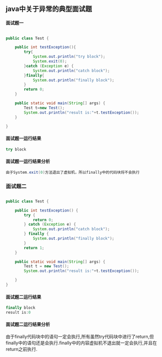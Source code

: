 ## java中关于异常的典型面试题

#### 面试题一

```java

public class Test {

    public int testException(){
        try{
            System.out.println("try block");
            System.exit(0);
        }catch (Exception e) {
            System.out.println("catch block");
        }finally{
            System.out.println("finally block");
        }
        return 0;
    }

    public static void main(String[] args) {
        Test t=new Test();
        System.out.println("result is:"+t.testException());
    }

}

```

#### 面试题一运行结果
```java
try block
```

#### 面试题一运行结果分析
```java
由于System.exit(0)方法退出了虚拟机，所以finally中的代码块将不会执行
```


### 面试题二

```java

public class Test {

    public int testException() {
        try {
            return 0;
        } catch (Exception e) {
            System.out.println("catch block");
        } finally {
            System.out.println("finally block");
        }
        return 1;
    }

    public static void main(String[] args) {
        Test t = new Test();
        System.out.println("result is:"+t.testException());

    }
}

```

#### 面试题二运行结果
```java
finally block
result is:0
```


#### 面试题二运行结果分析
由于finally代码块中的语句一定会执行,所有虽然try代码块中进行了return,但finally中的语句还是会执行.finally中的内容虚拟机不退出就一定会执行,并且在return之前执行.


